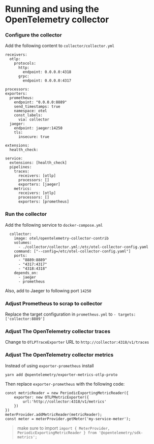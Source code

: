 # Running and using the OpenTelemetry collector

### Configure the collector
Add the following content to `collector/collector.yml`
```
receivers:
  otlp:
    protocols:
      http:
        endpoint: 0.0.0.0:4318
      grpc:
        endpoint: 0.0.0.0:4317

processors:
exporters:
  prometheus:
    endpoint: "0.0.0.0:8889"
    send_timestamps: true
    namespace: otel
    const_labels:
      via: collector
  jaeger:
    endpoint: jaeger:14250
    tls:
      insecure: true

extensions:
  health_check:

service:
  extensions: [health_check]
  pipelines:
    traces:
      receivers: [otlp]
      processors: []
      exporters: [jaeger]
    metrics:
      receivers: [otlp]
      processors: []
      exporters: [prometheus]
```

### Run the collector
Add the following service to `docker-compose.yml`
```
  collector:
    image: otel/opentelemetry-collector-contrib
    volumes: 
      - ./collector/collector.yml:/etc/otel-collector-config.yaml
    command: ["--config=/etc/otel-collector-config.yaml"]
    ports:
      - "8889:8889"
      - "4317:4317"
      - "4318:4318"
    depends_on:
      - jaeger
      - prometheus
```

Also, add to Jaeger to following port `14250`

### Adjust Prometheus to scrap to collector
Replace the target configuration in `prometheus.yml` to  `- targets: ['collector:8889']`


### Adjust The OpenTelemetry collector traces
Change to `OTLPTraceExporter` URL to `http://collector:4318/v1/traces`


### Adjust The OpenTelemetry collector metrics
Instead of using `exporter-prometheus` install
```
yarn add @opentelemetry/exporter-metrics-otlp-proto
```

Then replace `exporter-prometheus` with the following code:

```
const metricReader = new PeriodicExportingMetricReader({
    exporter: new OTLPMetricExporter({
        url:'http://collector:4318/v1/metrics'
    })
})
meterProvider.addMetricReader(metricReader);
const meter = meterProvider.getMeter('my-service-meter');
```

> make sure to import `import { MeterProvider, PeriodicExportingMetricReader } from '@opentelemetry/sdk-metrics';
`